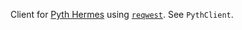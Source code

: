 <!-- cargo-rdme start -->

Client for [Pyth Hermes] using [`reqwest`]. See `PythClient`.

[Pyth Hermes]: https://hermes-beta.pyth.network/docs/#/
[`reqwest`]: https://docs.rs/reqwest/latest/reqwest/

<!-- cargo-rdme end -->
